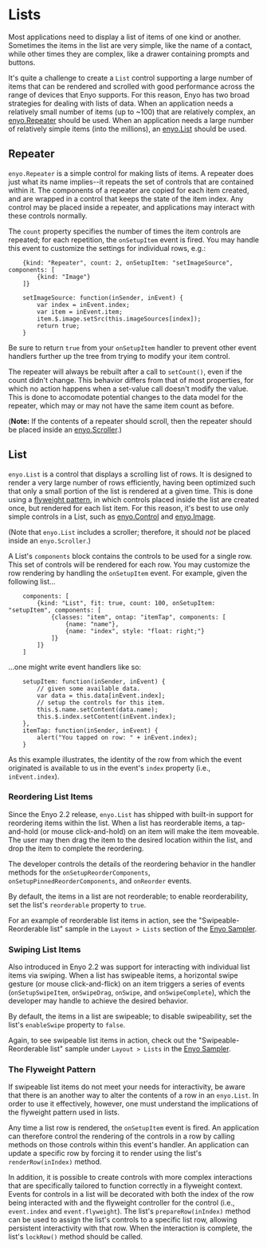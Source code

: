 # Lists

Most applications need to display a list of items of one kind or another.
Sometimes the items in the list are very simple, like the name of a contact,
while other times they are complex, like a drawer containing prompts and
buttons.

It's quite a challenge to create a `List` control supporting a large number of
items that can be rendered and scrolled with good performance across the range
of devices that Enyo supports.  For this reason, Enyo has two broad strategies
for dealing with lists of data.  When an application needs a relatively small
number of items (up to ~100) that are relatively complex, an
[enyo.Repeater](http://enyojs.com/api/#enyo.Repeater) should be used.  When an
application needs a large number of relatively simple items (into the millions),
an [enyo.List](http://enyojs.com/api/#enyo.List) should be used.

## Repeater

`enyo.Repeater` is a simple control for making lists of items.  A repeater does
just what its name implies--it repeats the set of controls that are contained
within it.  The components of a repeater are copied for each item created, and
are	wrapped	in a control that keeps the state of the item index.  Any control
may be placed inside a repeater, and applications may interact with these
controls normally.

The `count` property specifies the number of times the item controls are
repeated; for each repetition, the `onSetupItem` event is fired.  You may handle
this event to customize the settings for individual rows, e.g.:

        {kind: "Repeater", count: 2, onSetupItem: "setImageSource", components: [
            {kind: "Image"}
        ]}

        setImageSource: function(inSender, inEvent) {
            var index = inEvent.index;
            var item = inEvent.item;
            item.$.image.setSrc(this.imageSources[index]);
            return true;
        }

Be sure to return `true` from your `onSetupItem` handler to prevent other event
handlers further up the tree from trying to modify your item control.

The repeater will always be rebuilt after a call to `setCount()`, even if the
count didn't change.  This behavior differs from that of most properties, for
which no action happens when a set-value call doesn't modify the value.	 This is
done to accomodate potential changes to the data model for the repeater, which
may or may not have the same item count as before.

(**Note:** If the contents of a repeater should scroll, then the repeater should
be placed inside an [enyo.Scroller](http://enyojs.com/api/#enyo.Scroller).)

## List

`enyo.List` is a control that displays a scrolling list of rows.  It is
designed to render a very large number of rows efficiently, having been
optimized such that only a small portion of	the list is rendered at a given
time.  This is done using a [flyweight
pattern](http://en.wikipedia.org/wiki/Flyweight_pattern), in which controls
placed inside the list are created once, but rendered for each list item.  For
this reason, it's best to use only simple controls in a List, such as
[enyo.Control](http://enyojs.com/api/#enyo.Control) and
[enyo.Image](http://enyojs.com/api/#enyo.Image).

(Note that `enyo.List` includes a scroller; therefore, it should *not* be placed
inside an `enyo.Scroller`.)

A List's `components` block contains the controls to be used for a single row.
This set of controls will be rendered for each row.	 You may customize the row
rendering by handling the `onSetupItem` event.  For example, given the following
list...

        components: [
            {kind: "List", fit: true, count: 100, onSetupItem: "setupItem", components: [
                {classes: "item", ontap: "itemTap", components: [
                    {name: "name"},
                    {name: "index", style: "float: right;"}
                ]}
            ]}
        ]

...one might write event handlers like so:

        setupItem: function(inSender, inEvent) {
            // given some available data.
            var data = this.data[inEvent.index];
            // setup the controls for this item.
            this.$.name.setContent(data.name);
            this.$.index.setContent(inEvent.index);
        },
        itemTap: function(inSender, inEvent) {
            alert("You tapped on row: " + inEvent.index);
        }

As this example illustrates, the identity of the row from which the event
originated is available to us in the event's `index` property (i.e.,
`inEvent.index`).

### Reordering List Items

Since the Enyo 2.2 release, `enyo.List` has shipped with built-in support for
reordering items within the list.  When a list has reorderable items, a
tap-and-hold (or mouse click-and-hold) on an item will make the item moveable.
The user may then drag the item to the desired location within the list, and
drop the item to complete the reordering.

The developer controls the details of the reordering behavior in the handler
methods for the `onSetupReorderComponents`, `onSetupPinnedReorderComponents`,
and `onReorder` events.

By default, the items in a list are not reorderable; to enable reorderability,
set the list's `reorderable` property to `true`.

For an example of reorderable list items in action, see the
"Swipeable-Reorderable list" sample in the `Layout > Lists` section of the [Enyo
Sampler](http://enyojs.com/sampler/).

### Swiping List Items

Also introduced in Enyo 2.2 was support for interacting with individual list
items via swiping.  When a list has swipeable items, a horizontal swipe gesture
(or mouse click-and-flick) on an item triggers a series of events
(`onSetupSwipeItem`, `onSwipeDrag`, `onSwipe`, and `onSwipeComplete`), which the
developer may handle to achieve the desired behavior. 
 
By default, the items in a list are swipeable; to disable swipeability, set the
list's `enableSwipe` property to `false`.

Again, to see swipeable list items in action, check out the
"Swipeable-Reorderable list" sample under `Layout > Lists` in the [Enyo
Sampler](http://enyojs.com/sampler/).

### The Flyweight Pattern

If swipeable list items do not meet your needs for interactivity, be aware that
there is an another way to alter the contents of a row in an `enyo.List`.  In
order to use it effectively, however, one must understand the implications of
the flyweight pattern used in lists.

Any time a list row is rendered, the `onSetupItem` event is fired.  An
application can therefore control the rendering of the controls in a row by
calling methods on those controls within this event's handler.  An application
can update a specific row by forcing it to render using the list's
`renderRow(inIndex)` method.

In addition, it is possible to create controls with more complex interactions
that are specifically tailored to function correctly in a flyweight context.
Events for controls in a list will be decorated with both the index of the row
being interacted with and the flyweight controller for the control (i.e.,
`event.index` and `event.flyweight`).  The list's `prepareRow(inIndex)` method
can be used to assign the list's controls to a specific list row, allowing
persistent interactivity with that row.  When the interaction is complete, the
list's `lockRow()` method should be called.
